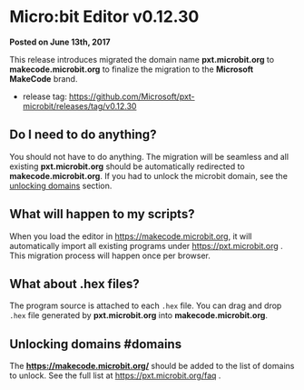 # Micro:bit Editor v0.12.30

**Posted on June 13th, 2017**

This release introduces migrated the domain name **pxt.microbit.org** to **makecode.microbit.org**
to finalize the migration to the **Microsoft MakeCode** brand.

* release tag: https://github.com/Microsoft/pxt-microbit/releases/tag/v0.12.30

## Do I need to do anything?

You should not have to do anything. The migration will be seamless and all existing **pxt.microbit.org** should be automatically redirected to **makecode.microbit.org**. If you had to unlock the microbit domain, see the [unlocking domains](#domains) section.

## What will happen to my scripts?

When you load the editor in https://makecode.microbit.org, it will automatically import all existing programs under https://pxt.microbit.org . This migration process will happen once per browser.

## What about .hex files?

The program source is attached to each ``.hex`` file. You can drag and drop 
``.hex`` file generated by **pxt.microbit.org** into **makecode.microbit.org**.

## Unlocking domains #domains

The **https://makecode.microbit.org/** should be added to the list of domains to unlock. See the full list at https://pxt.microbit.org/faq .